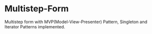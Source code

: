 # Multistep-Form
Multistep form with MVP(Model-View-Presenter) Pattern, Singleton and Iterator Patterns implemented.
